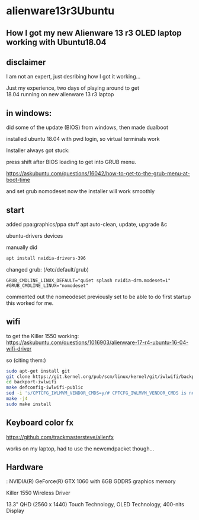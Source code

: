 # alienware13r3Ubuntu
## How I got my new Alienware 13 r3 OLED laptop working with Ubuntu18.04

## disclaimer
I am not an expert, just desribing how I got it working...

Just my experience, two days of playing around to get  
18.04 running on new alienware 13 r3 laptop

## in windows:
did some of the update (BIOS) from windows, then made dualboot

installed ubuntu 18.04 with  pwd login, so virtual terminals work

Installer always got stuck:

press shift after BIOS loading to get into GRUB menu.

https://askubuntu.com/questions/16042/how-to-get-to-the-grub-menu-at-boot-time

and set grub nomodeset
now the installer will work smoothly


## start

added ppa:graphics/ppa stuff
apt auto-clean, update, upgrade &c

ubuntu-drivers devices

manually did

```bash
apt install nvidia-drivers-396
```

changed grub: (/etc/default/grub)

```
GRUB_CMDLINE_LINUX_DEFAULT="quiet splash nvidia-drm.modeset=1"
#GRUB_CMDLINE_LINUX="nomodeset"
```

commented out the nomeodeset previously set to be able to do first startup
this worked for me.

## wifi

to get the Killer 1550 working:
https://askubuntu.com/questions/1016903/alienware-17-r4-ubuntu-16-04-wifi-driver

so (citing them:)
```bash
sudo apt-get install git
git clone https://git.kernel.org/pub/scm/linux/kernel/git/iwlwifi/backport-iwlwifi.git
cd backport-iwlwifi
make defconfig-iwlwifi-public
sed -i 's/CPTCFG_IWLMVM_VENDOR_CMDS=y/# CPTCFG_IWLMVM_VENDOR_CMDS is not set/' .config
make -j4
sudo make install
```
## Keyboard color fx

https://github.com/trackmastersteve/alienfx

works on my laptop, had to use the newcmdpacket though...

## Hardware
: NVIDIA(R) GeForce(R) GTX 1060 with 6GB GDDR5 graphics memory

Killer 1550 Wireless Driver

13.3" QHD (2560 x 1440) Touch Technology, OLED Technology, 400-nits Display
